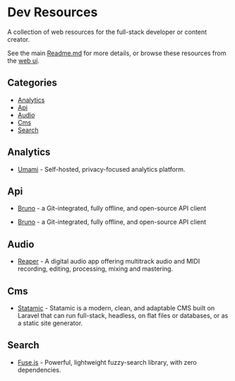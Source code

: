 # Dev Resources

A collection of web resources for the full-stack developer or content creator.

See the main [Readme.md](./Readme.md) for more details, or browse these resources from the [web ui](https://resources.mytchall.dev/).

## Categories

- [Analytics](#analytics)
- [Api](#api)
- [Audio](#audio)
- [Cms](#cms)
- [Search](#search)

## Analytics

- [Umami](https://umami.is) - Self-hosted, privacy-focused analytics platform.


## Api

- [Bruno](https://www.usebruno.com/) - a Git-integrated, fully offline, and open-source API client

- [Bruno](https://www.usebruno.com/) - a Git-integrated, fully offline, and open-source API client


## Audio

- [Reaper](https://www.reaper.fm/) - A digital audio app offering multitrack audio and MIDI recording, editing, processing, mixing and mastering.


## Cms

- [Statamic](https://statamic.com) - Statamic is a modern, clean, and adaptable CMS built on Laravel that can run full-stack, headless, on flat files or databases, or as a static site generator.


## Search

- [Fuse.js](https://www.fusejs.io/) - Powerful, lightweight fuzzy-search library, with zero dependencies.


